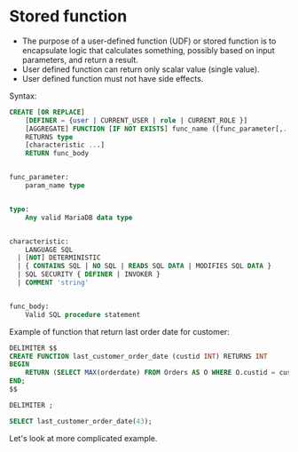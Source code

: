 # Stored function

* The purpose of a user-defined function (UDF) or stored function is to encapsulate logic that calculates something, possibly based on input parameters, and return a result.
* User defined function can return only scalar value (single value).
* User defined function must not have side effects.

Syntax:

```sql
CREATE [OR REPLACE]
    [DEFINER = {user | CURRENT_USER | role | CURRENT_ROLE }]
    [AGGREGATE] FUNCTION [IF NOT EXISTS] func_name ([func_parameter[,...]])
    RETURNS type
    [characteristic ...]
    RETURN func_body


func_parameter:
    param_name type


type:
    Any valid MariaDB data type


characteristic:
    LANGUAGE SQL
  | [NOT] DETERMINISTIC
  | { CONTAINS SQL | NO SQL | READS SQL DATA | MODIFIES SQL DATA }
  | SQL SECURITY { DEFINER | INVOKER }
  | COMMENT 'string'


func_body:
    Valid SQL procedure statement
```

Example of function that return last order date for customer:

```sql
DELIMITER $$
CREATE FUNCTION last_customer_order_date (custid INT) RETURNS INT
BEGIN
    RETURN (SELECT MAX(orderdate) FROM Orders AS O WHERE O.custid = custid);
END;
$$

DELIMITER ;

SELECT last_customer_order_date(43);
```
Let's look at more complicated example.
